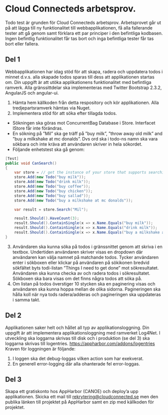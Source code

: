 Cloud Connecteds arbetsprov. 
================================
Todo test är grunden för Cloud Connecteds arbetsprov. 
Arbetsprovet går ut på att lägga till ny funktionalitet till webbapplikationen, få alla fallerande tester att gå genom samt förklara ett par principer i den befintliga kodbasen. Ingen befintlig funktionalitet får tas bort och inga befintliga tester får tas bort eller fallera.

Del 1
-------------------------
Webbapplikationen har idag stöd för att skapa, radera och uppdatera todos i minnet d.v.s. alla skapade todos sparas till dess att applikationen startas om. Din uppgift är att utöka applikationens funktionalitet med befintliga ramverk. Alla gränssittdelar ska implementeras med Twitter Bootstrap 2.3.2, AngularJS och angular-ui.
1.	Hämta hem källkoden från detta respository och kör applikationen. Alla tredjepartsramverk hämtas via Nuget. 
2.	Implementera stöd för att söka efter tillagda todos. 
   -	Sökningen ska göras mot ConcurrentBag<IPersistable> Database i Store. Interfacet IStore får inte förändras.
   -	En sökning på ”Mil” ska ge träff på ”buy milk”, ”throw away old milk” and ”buy a milkshake at mc donalds”. Dvs ord ska i todo-ns namn ska vara sökbara och inte kräva att användaren skriver in hela sökordet.
   -	Följande enhetstest ska gå genom:

```csharp
[Test]
public void CanSearch()
{
    var store = // get the instance of your store that supports searching of todos
    store.Add(new Todo("buy milk"));
    store.Add(new Todo("drink milk"));
    store.Add(new Todo("buy coffee"));
    store.Add(new Todo("buy chicken"));
    store.Add(new Todo("buy sallad"));
    store.Add(new Todo("buy a milkshake at mc donalds"));

    var result = store.Search("Mil");

    result.Should().HaveCount(3);
    result.Should().ContainSingle(x => x.Name.Equals("buy milk"));
    result.Should().ContainSingle(x => x.Name.Equals("drink milk"));
    result.Should().ContainSingle(x => x.Name.Equals("buy a milkshake at mc donalds"));
}
```
3.	Användaren ska kunna söka på todos i gränssnittet genom att skriva i en textbox. Undertiden användaren skriver visas en dropdown där användaren kan välja namnet på matchande todos. Tycker användaren enter i sökboxen eller klickar på användaren på sökikonen bredvid sökfältet byts todi-listan ”Things I need to get done” mot sökresultatet. Användaren ska kunna checka av och radera todos i sökresultatet. Sökboxen ska bara visas om det finns några todos att söka på.
4.	Om listan på todos överstiger 10 stycken ska en paginering visas och användaren ska kunna hoppa mellan de olika sidorna. Pagineringen ska hålla koll när nya tods radera/adderas och pagineringen ska uppdateras i samma takt. 

Del 2
-------------------------
Applikationen saker helt och hållet all typ av applikationsloggning. Din uppgift är att implementera applikationsloggning med ramverket Log4Net. I utveckling ska loggarna skrivas till disk och i produktion (se del 3) ska loggarna skrivas till logentries. https://appharbor.com/addons/logentries 
Kraven för loggningen är följande:
1. I loggen ska det debug-loggas vilken action som har exekverat. 
2.	En generell error-logging där alla ohanterade fel error-loggas.

Del 3
-------------------------
Skapa ett gratiskonto hos AppHarbor (CANOE) och deploy’a upp applikationen. Skicka ett mail till rekrytering@cloudconnected.se men den publika länken till projektet på AppHarbor samt en zip med källkoden för projektet. 
 
